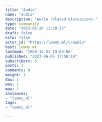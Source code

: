 ```yaml
---
title: "Audio" 
name: "audio"
description: "Audio related discussions."
type: community
date: "2023-06-20 11:38:25"
draft: false
nsfw: false
actor_id: "https://lemmy.ml/c/audio"
host: lemmy.ml
lastmod: "1969-12-31 19:00:00"
published: "2023-06-05 17:58:16"
subscribers: 3
posts: 1
comments: 0
weight: 1
dau: 1
wau: 1
mau: 1
instances:
- "lemmy_ml"
tags: 
- "lemmy_ml"

---
```

